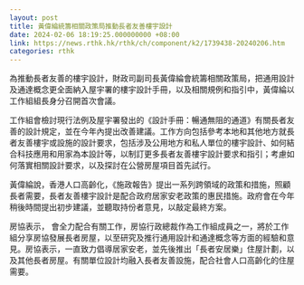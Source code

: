 ```yaml
---
layout: post
title: 黃偉綸統籌相關政策局推動長者友善樓宇設計
date: 2024-02-06 18:19:25.000000000 +08:00
link: https://news.rthk.hk/rthk/ch/component/k2/1739438-20240206.htm
categories: rthk
---
```


為推動長者友善的樓宇設計，財政司副司長黃偉綸會統籌相關政策局，把通用設計及通達概念更全面納入屋宇署的樓宇設計手冊，以及相關規例和指引中，黃偉綸以工作組組長身分召開首次會議。

工作組會檢討現行法例及屋宇署發出的《設計手冊：暢通無阻的通道》有關長者友善的設計規定，並在今年內提出改善建議。工作方向包括參考本地和其他地方就長者友善樓宇或設施的設計要求，包括涉及公用地方和私人單位的樓宇設計、如何結合科技應用和用家為本設計等，以制訂更多長者友善樓宇設計要求和指引；考慮如何落實相關設計要求，以及探討在公營房屋項目首先試行。

黃偉綸說，香港人口高齡化，《施政報告》提出一系列跨領域的政策和措施，照顧長者需要，長者友善樓宇設計是配合政府居家安老政策的惠民措施。政府會在今年稍後時間提出初步建議，並聽取持份者意見，以敲定最終方案。

房協表示， 會全力配合有關工作，房協行政總裁作為工作組成員之一，將於工作組分享房協發展長者房屋，以至研究及推行通用設計和通達概念等方面的經驗和意見。房協表示，一直致力倡導居家安老，並先後推出「長者安居樂」住屋計劃，以及其他長者房屋。有關單位設計均融入長者友善設施，配合社會人口高齡化的住屋需要。
